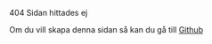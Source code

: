 404 Sidan hittades ej

Om du vill skapa denna sidan så kan du gå till  [Github](https://github.com/Macckkan/ekstammen-wiki)